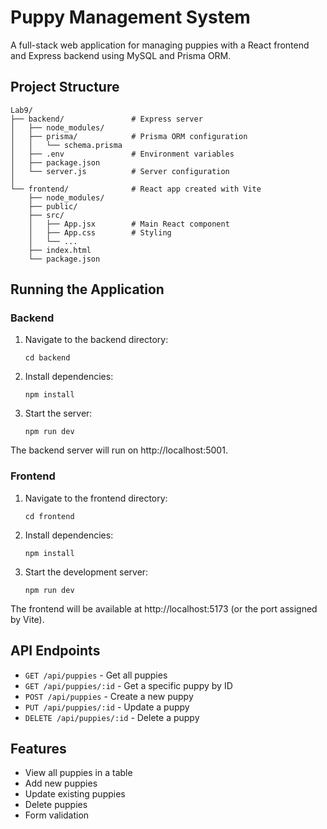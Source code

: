 # Puppy Management System

A full-stack web application for managing puppies with a React frontend and Express backend using MySQL and Prisma ORM.

## Project Structure

```
Lab9/
├── backend/               # Express server
│   ├── node_modules/
│   ├── prisma/            # Prisma ORM configuration
│   │   └── schema.prisma
│   ├── .env               # Environment variables
│   ├── package.json
│   └── server.js          # Server configuration
│
└── frontend/              # React app created with Vite
    ├── node_modules/
    ├── public/
    ├── src/
    │   ├── App.jsx        # Main React component
    │   ├── App.css        # Styling
    │   └── ...
    ├── index.html
    └── package.json
```

## Running the Application

### Backend

1. Navigate to the backend directory:
   ```
   cd backend
   ```

2. Install dependencies:
   ```
   npm install
   ```

3. Start the server:
   ```
   npm run dev
   ```

The backend server will run on http://localhost:5001.

### Frontend

1. Navigate to the frontend directory:
   ```
   cd frontend
   ```

2. Install dependencies:
   ```
   npm install
   ```

3. Start the development server:
   ```
   npm run dev
   ```

The frontend will be available at http://localhost:5173 (or the port assigned by Vite).

## API Endpoints

- `GET /api/puppies` - Get all puppies
- `GET /api/puppies/:id` - Get a specific puppy by ID
- `POST /api/puppies` - Create a new puppy
- `PUT /api/puppies/:id` - Update a puppy
- `DELETE /api/puppies/:id` - Delete a puppy

## Features

- View all puppies in a table
- Add new puppies
- Update existing puppies
- Delete puppies
- Form validation 